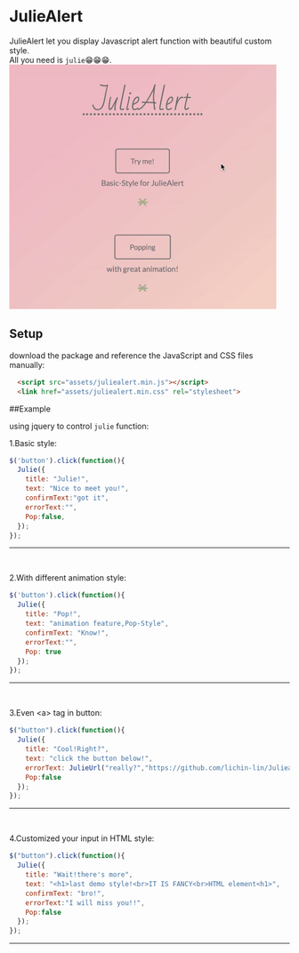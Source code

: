 # JulieAlert

JulieAlert let you display Javascript alert function with beautiful custom style. 
<br>
All you need is ```julie```:grin::grin::grin:.
<br>
![JulieAlert.gif](https://raw.githubusercontent.com/lichin-lin/Juliealert/master/JulieAlert.gif)



## Setup

download the package and reference the JavaScript and CSS files manually:
```html
  <script src="assets/juliealert.min.js"></script>
  <link href="assets/juliealert.min.css" rel="stylesheet">
```

##Example

using jquery to control ```julie``` function:

1.Basic style:
```javascript
$('button').click(function(){
  Julie({
    title: "Julie!",
    text: "Nice to meet you!",
    confirmText:"got it",
    errorText:"",
    Pop:false,
  });
});
```
___
<br>


2.With different animation style:
```javascript
$('button').click(function(){
  Julie({
    title: "Pop!",
    text: "animation feature,Pop-Style",
    confirmText: "Know!",
    errorText:"",
    Pop: true
  });
});
```
___
<br>



3.Even \<a\> tag in button:
```javascript
$("button").click(function(){
  Julie({
    title: "Cool!Right?",
    text: "click the button below!",
    errorText: JulieUrl("really?","https://github.com/lichin-lin/Juliealert"),
    Pop:false
  });
});
```
___
<br>


4.Customized your input in HTML style:
```javascript
$("button").click(function(){
  Julie({
    title: "Wait!there's more",
    text: "<h1>last demo style!<br>IT IS FANCY<br>HTML element<h1>",
    confirmText: "bro!",
    errorText:"I will miss you!!",
    Pop:false
  });
});
```
___

